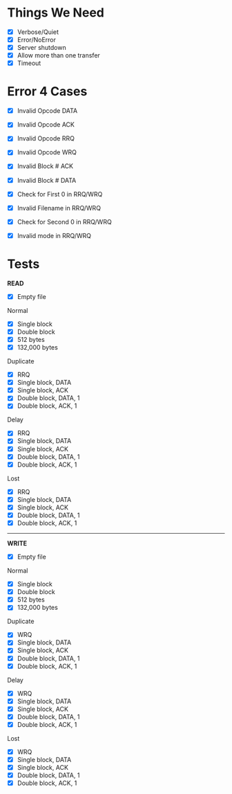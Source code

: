 # Things We Need
- [x] Verbose/Quiet
- [x] Error/NoError
- [x] Server shutdown
- [x] Allow more than one transfer
- [x] Timeout

# Error 4 Cases
- [x] Invalid Opcode DATA
- [x] Invalid Opcode ACK
- [x] Invalid Opcode RRQ
- [x] Invalid Opcode WRQ
- [x] Invalid Block # ACK
- [x] Invalid Block # DATA
- [x] Check for First 0 in RRQ/WRQ
- [x] Invalid Filename in RRQ/WRQ
- [x] Check for Second 0 in RRQ/WRQ
- [x] Invalid mode in RRQ/WRQ


# Tests

<b> READ </b>
- [x] Empty file

Normal <br>
- [x] Single block
- [x] Double block
- [x] 512 bytes
- [x] 132,000 bytes

Duplicate <br>
- [x] RRQ
- [x] Single block, DATA
- [x] Single block, ACK
- [x] Double block, DATA, 1
- [x] Double block, ACK, 1

Delay <br>
- [x] RRQ
- [x] Single block, DATA
- [x] Single block, ACK
- [x] Double block, DATA, 1
- [x] Double block, ACK, 1

Lost <br>
- [x] RRQ
- [x] Single block, DATA
- [x] Single block, ACK
- [x] Double block, DATA, 1
- [x] Double block, ACK, 1

<hr>

<b> WRITE </b>
- [x] Empty file

Normal <br>
- [x] Single block
- [x] Double block
- [x] 512 bytes 
- [x] 132,000 bytes

Duplicate <br>
- [x] WRQ
- [x] Single block, DATA
- [x] Single block, ACK
- [x] Double block, DATA, 1
- [x] Double block, ACK, 1

Delay <br>
- [x] WRQ
- [x] Single block, DATA
- [x] Single block, ACK
- [x] Double block, DATA, 1
- [x] Double block, ACK, 1

Lost <br>
- [x] WRQ
- [x] Single block, DATA
- [x] Single block, ACK
- [x] Double block, DATA, 1
- [x] Double block, ACK, 1
